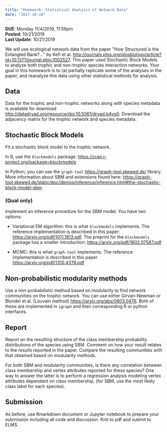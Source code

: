 ```yaml
---
title: "Homework: Statistical Analysis of Network Data"
date: "2017-10-24"
---
```


**DUE**: Monday 11/4/2019, 11:59pm  
**Posted**: 10/21/2019  
**Last Update**: 10/21/2019  


We will use ecological network data from the paper "How Structured is the Entangled Bank?..." by Kefi et al. http://journals.plos.org/plosbiology/article?id=10.1371/journal.pbio.1002527. This paper used Stochastic Block Models to analyze both trophic and non-trophic species interaction networks. Your goal in this homework is to (a) partially replicate some of the analyses in the paper, and reanalyze this data using other statistical methods for analysis. 


## Data 

Data for the trophic and non-trophic networks along with species metadata is available for download http://datadryad.org/resource/doi:10.5061/dryad.b4vg0. Download the adjacency matrix for the trophic network and species metadata.

## Stochastic Block Models

Fit a stochastic block model to the trophic network. 

In R, use the `blockmodels` package: https://cran.r-project.org/package=blockmodels 

In Python, you can use the `graph-tool` https://graph-tool.skewed.de/ library. More information about SBM and extensions found here: https://graph-tool.skewed.de/static/doc/demos/inference/inference.html#the-stochastic-block-model-sbm.  

### (Qual only)

Implement an inference procedure for the SBM model. You have two options:

- Variational EM algorithm: this is what `blockmodels` implements. The reference implementation is described in this paper: https://arxiv.org/pdf/1011.1813.pdf. The preprint for the `blockmodels` package has a smaller introduction: https://arxiv.org/pdf/1602.07587.pdf

- MCMC: this is what `graph-tool` implements. The reference implementation is described in this paper https://arxiv.org/pdf/1310.4378.pdf

## Non-probabilistic modularity methods

Use a non-probabilistic method based on modularity to find network communities on the trophic network. You can use either Girvan-Newman or Blondel et al. (Louvain method) https://arxiv.org/abs/0803.0476. Both of these are implemented in `igraph` and their corresponding R or python interfaces.

## Report 

Report on the resulting structure of the class membership probability distributions of the species using SBM. Comment on how your result relates to the results reported in the paper. Compare the resulting communities with that obtained based on modularity methods.

For both SBM and modularity communities, is there any correlation between class membership and vertex attributes reported for these species? One way to answer the latter is to perform a regression analysis modeling vertex attributes dependent on class membership, (for SBM, use the most likely class label for each species).

## Submission

As before, use Rmarkdown document or Jupyter notebook to prepare your submission including all code and discussion. Knit to pdf and submit to ELMS.
